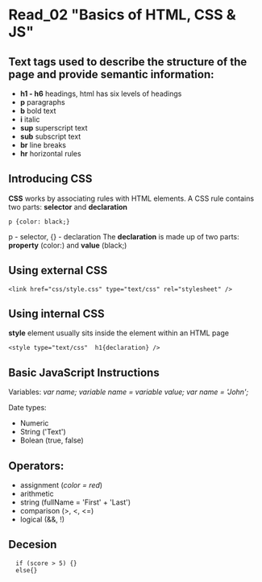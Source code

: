 # Read_02 "Basics of HTML, CSS & JS"

## Text tags used to describe the structure of the page and provide semantic information:

* **h1 - h6** headings, html has six levels of headings
* **p** paragraphs
* **b** bold text 
* **i** italic
* **sup** superscript text 
* **sub** subscript text
* **br** line breaks
* **hr** horizontal rules
  
## Introducing CSS

**CSS** works by associating rules with HTML elements.
A CSS rule contains two parts: **selector** and **declaration**

```p {color: black;}```

p - selector,  {} - declaration
The **declaration** is made up of two parts: **property** (color:) and **value** (black;)

## Using external CSS

```<link href="css/style.css" type="text/css" rel="stylesheet" />```

## Using internal CSS
 
**style** element usually sits inside the <head> element within an HTML page
  
  ```<style type="text/css"  h1{declaration} />```
  
## Basic JavaScript Instructions
  
  Variables: _var name;_
             _variable name = variable value;_
             _var name = 'John';_
  
  Date types:
  * Numeric
  * String ('Text')
  * Bolean (true, false)
  
## Operators:
  
  * assignment (_color = red_)
  * arithmetic
  * string (fullName = 'First' + 'Last')
  * comparison (>, <, <=)
  * logical (&&, !)
  
## Decesion
  
```
  if (score > 5) {}
  else{}
```
   

   
  
  
  
  



